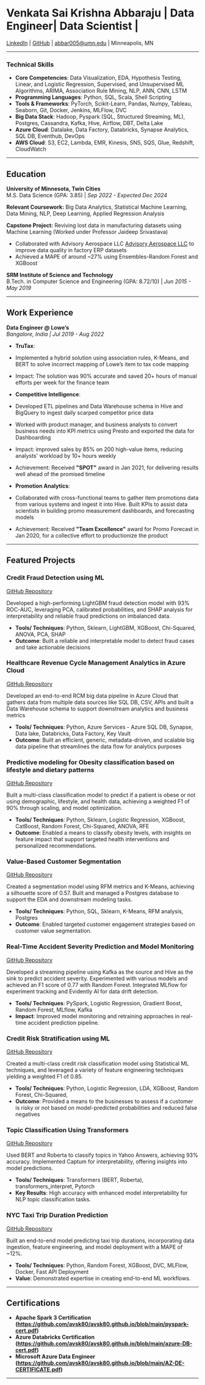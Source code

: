 # Venkata Sai Krishna Abbaraju | Data Engineer| Data Scientist | 

[LinkedIn](https://www.linkedin.com/in/vska/) | [GitHub](https://github.com/avsk80) | abbar005@umn.edu | Minneapolis, MN

---

### Technical Skills
- **Core Competencies**: Data Visualization, EDA, Hypothesis Testing, Linear, and Logistic Regression, Supervised, and Unsupervised ML Algorithms, ARIMA, Association Rule Mining, NLP, ANN, CNN, LSTM
- **Programming Languages**: Python, SQL, Scala, Shell Scripting
- **Tools & Frameworks**: PyTorch, Scikit-Learn, Pandas, Numpy, Tableau, Seaborn, Git, Docker, Jenkins, MLFlow, DVC
- **Big Data Stack**: Hadoop, Pyspark (SQL, Structured Streaming, ML), Postgres, Cassandra, Kafka, Hive, Airflow, DBT, Delta Lake
- **Azure Cloud**: Datalake, Data Factory, Databricks, Synapse Analytics, SQL DB, Eventhub, DevOps
- **AWS Cloud**: S3, EC2, Lambda, EMR, Kinesis, SNS, SQS, Glue, Redshift, CloudWatch

---

## Education

**University of Minnesota, Twin Cities**  
M.S. Data Science (GPA: 3.85) | *Sep 2022 - Expected Dec 2024*  

**Relevant Coursework:** Big Data Analytics, Statistical Machine Learning, Data Mining, NLP, Deep Learning, Applied Regression Analysis  

**Capstone Project:**  Reviving lost data in manufacturing datasets using Machine Learning (Worked under Professor Jaideep Srivastava)
- Collaborated with Advisory Aerospace LLC [Advisory Aerospace LLC](https://www.factory-twin.com/) to improve data quality in factory ERP datasets
- Achieved a MAPE of around ~27% using Ensembles-Random Forest and XGBoost

**SRM Institute of Science and Technology**  
B.Tech. in Computer Science and Engineering (GPA: 8.72/10) | *Jun 2015 - May 2019*

---

## Work Experience

**Data Engineer @ Lowe’s**  
*Bangalore, India | Jul 2019 - Aug 2022*

- **TruTax**:
- Implemented a hybrid solution using association rules, K-Means, and BERT to solve incorrect mapping of Lowe’s item to tax code mapping
- Impact: The solution was 90% accurate and saved 20+ hours of manual efforts per week for the finance team 

- **Competitive Intelligence**:
- Developed ETL pipelines and Data Warehouse schema in Hive and BigQuery to ingest daily scarped competitor price data
- Worked with product manager, and business analysts to convert business needs into KPI metrics using Presto and exported the data for Dashboarding
- Impact: improved sales by 85% on 200 high-value items, reducing analysts' workload by 10+ hours weekly
- Achievement: Received **"SPOT"** award in Jan 2021, for delivering results well ahead of the promised timeline

- **Promotion Analytics**:
- Collaborated with cross-functional teams to gather item promotions data from various systems and ingest it into Hive. Built KPIs to assist data scientists in building promo measurement dashboards, and forecasting models
- Achievement: Received **"Team Excellence"** award for Promo Forecast in Jan 2020, for a collective effort to productionize the product  

---

## Featured Projects

### Credit Fraud Detection using ML
[GitHub Repository](https://github.com/avsk80/credit-fraud-detection)

Developed a high-performing LightGBM fraud detection model with 93% ROC-AUC, leveraging PCA, calibrated probabilities, and SHAP analysis for interpretability and reliable fraud predictions on imbalanced data. 

- **Tools/ Techniques**: Python, Sklearn, LightGBM, XGBoost, Chi-Squared, ANOVA, PCA, SHAP
- **Outcome**: Built a reliable and interpretable model to detect fraud cases and take actionable decisions

### Healthcare Revenue Cycle Management Analytics in Azure Cloud
[GitHub Repository](https://github.com/avsk80/rcm_data_engineering)

Developed an end-to-end RCM big data pipeline in Azure Cloud that gathers data from multiple data sources like SQL DB, CSV, APIs and built a Data Warehouse schema to support downstream analytics and business metrics 

- **Tools/ Techniques**: Python, Azure Services - Azure SQL DB, Synapse, Data lake, Databricks, Data Factory, Key Vault
- **Outcome**: Built an efficient, generic, metadata-driven, and scalable big data pipeline that streamlines the data flow for analytics purposes 

### Predictive modeling for Obesity classification based on lifestyle and dietary patterns
[GitHub Repository](https://github.com/avsk80/Obesity-classification)

Built a multi-class classification model to predict if a patient is obese or not using demographic, lifestyle, and health data, achieving a weighted F1 of 90% through scaling, and model optimization. 

- **Tools/ Techniques**: Python, Sklearn, Logistic Regression, XGBoost, CatBoost, Random Forest, Chi-Squared, ANOVA, RFE
- **Outcome**: Enabled a means to classify obesity levels, with insights on feature impact that support targeted health interventions and personalized recommendations.

### Value-Based Customer Segmentation  
[GitHub Repository](https://github.com/avsk80/Olist-Customer-segmentation)

Created a segmentation model using RFM metrics and K-Means, achieving a silhouette score of 0.57. Built and managed a Postgres database to support the EDA and downstream modeling tasks.

- **Tools/ Techniques**: Python, SQL, Sklearn, K-Means, RFM analysis, Postgres
- **Outcome**: Enabled targeted customer engagement strategies based on customer value segmentation.

### Real-Time Accident Severity Prediction and Model Monitoring  
[GitHub Repository](https://github.com/avsk80/Real-Time-Accident-Severity)

Developed a streaming pipeline using Kafka as the source and Hive as the sink to predict accident severity. Experimented with various models and achieved an F1 score of 0.77 with Random Forest. Integrated MLflow for experiment tracking and Evidently AI for data drift detection.

- **Tools/ Techniques**: PySpark, Logistic Regression, Gradient Boost, Random Forest, MLflow, Kafka
- **Impact**: Improved model monitoring and retraining approaches in real-time accident prediction pipeline.

### Credit Risk Stratification using ML  
[GitHub Repository](https://github.com/avsk80/credit-risk-assessment)

Created a multi-class credit risk classification model using Statistical ML techniques, and leveraged a variety of feature engineering techniques yielding a weighted F1 of 0.85.

- **Tools/ Techniques**: Python, Logistic Regression, LDA, XGBoost, Random Forest, Chi-Squared, 
- **Outcome**: Provided a means to the businesses to assess if a customer is risky or not based on model-predicted probabilities and reduced false negatives

### Topic Classification Using Transformers  
[GitHub Repository](https://github.com/avsk80/Topic-Classification-using-Transformers)

Used BERT and Roberta to classify topics in Yahoo Answers, achieving 93% accuracy. Implemented Captum for interpretability, offering insights into model predictions.

- **Tools/ Techniques**: Transformers (BERT, Roberta), transformers_interpret, Pytorch
- **Key Results**: High accuracy with enhanced model interpretability for NLP topic classification tasks.

### NYC Taxi Trip Duration Prediction  
[GitHub Repository](https://github.com/avsk80/nyc-taxi-trip-duration-prediction)

Built an end-to-end model predicting taxi trip durations, incorporating data ingestion, feature engineering, and model deployment with a MAPE of ~12%.

- **Tools/ Techniques**: Python, Random Forest, XGBoost, DVC, MLFlow, Docker, Fast API Deployment
- **Value**: Demonstrated expertise in creating end-to-end ML workflows.

---

## Certifications

- **Apache Spark 3 Certification (https://github.com/avsk80/avsk80.github.io/blob/main/pyspark-cert.pdf)**
- **Azure Databricks Certification (https://github.com/avsk80/avsk80.github.io/blob/main/azure-DB-cert.pdf)**
- **Microsoft Azure Data Engineer (https://github.com/avsk80/avsk80.github.io/blob/main/AZ-DE-CERTIFICATE.pdf)**

---
